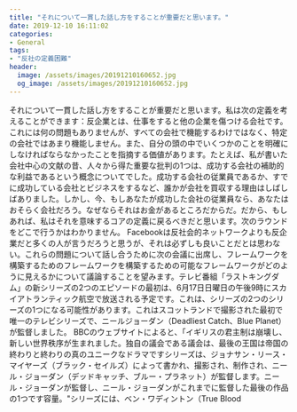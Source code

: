 ```yaml
---
title: "それについて一貫した話し方をすることが重要だと思います。"
date: 2019-12-10 16:11:02
categories:
- General
tags:
- "反社の定義困難"
header:
  image: /assets/images/20191210160652.jpg
  og_image: /assets/images/20191210160652.jpg
---
```


それについて一貫した話し方をすることが重要だと思います。私は次の定義を考えることができます：反企業とは、仕事をすると他の企業を傷つける会社です。これには何の問題もありませんが、すべての会社で機能するわけではなく、特定の会社ではあまり機能しません。また、自分の頭の中でいくつかのことを明確にしなければならなかったことを指摘する価値があります。たとえば、私が書いた会社中心の文献の昔、人々から得た重要な批判の1つは、成功する会社の補助的な利益であるという概念についてでした。成功する会社の従業員であるか、すでに成功している会社とビジネスをするなど、誰かが会社を買収する理由はしばしばありました。しかし、今、もしあなたが成功した会社の従業員なら、あなたはおそらく会社だろう。なぜならそれはお金があるところだからだ。だから、もしあれば、私はそれを意味するコアの定義に戻るべきだと思います。次のラウンドをどこで行うかはわかりません。 Facebookは反社会的ネットワークよりも反企業だと多くの人が言うだろうと思うが、それは必ずしも良いことだとは思わない。これらの問題について話し合うために次の会議に出席し、フレームワークを構築するためのフレームワークを構築するための可能なフレームワークがどのように見えるかについて議論することを望みます。テレビ番組「ラストキングダム」の新シリーズの2つのエピソードの最初は、6月17日日曜日の午後9時にスカイアトランティック航空で放送される予定です。これは、シリーズの2つのシリーズの1つになる可能性があります。これはスコットランドで撮影された最初で唯一のテレビシリーズで、ニールジョーダン（Deadliest Catch、Blue Planet）が監督しました。 BBCのウェブサイトによると、「イギリスの君主制は崩壊し、新しい世界秩序が生まれました。独自の議会である議会は、最後の王国は帝国の終わりと終わりの真のユニークなドラマですシリーズは、ジョナサン・リース・マイヤーズ（ブラック・セイルズ）によって書かれ、撮影され、制作され、ニール・ジョーダン（デッドキャッチ、ブルー・プラネット）が監督します。ニール・ジョーダンが監督し、ニール・ジョーダンがこれまでに監督した最後の作品の1つです容量。&quot;シリーズには、ベン・ワディントン（True Blood
